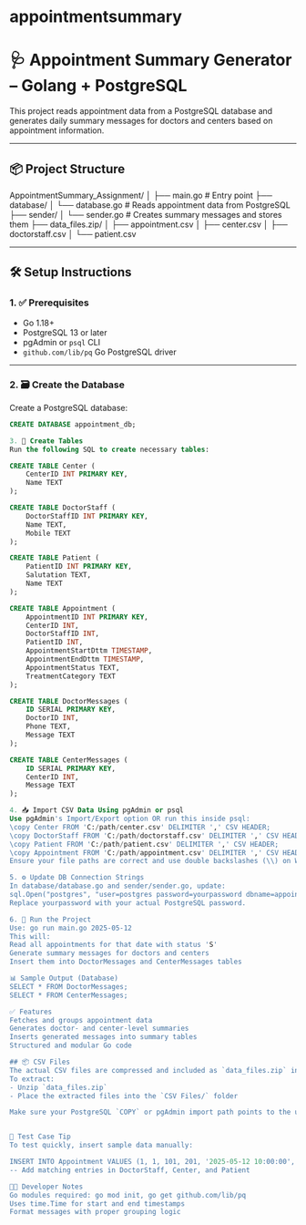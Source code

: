 # appointmentsummary
# 🩺 Appointment Summary Generator – Golang + PostgreSQL

This project reads appointment data from a PostgreSQL database and generates daily summary messages for doctors and centers based on appointment information.

---

## 📦 Project Structure

AppointmentSummary_Assignment/
│
├── main.go # Entry point
├── database/
│ └── database.go # Reads appointment data from PostgreSQL
├── sender/
│ └── sender.go # Creates summary messages and stores them
├── data_files.zip/
│ ├── appointment.csv
│ ├── center.csv
│ ├── doctorstaff.csv
│ └── patient.csv

---

## 🛠️ Setup Instructions

### 1. ✅ Prerequisites

- Go 1.18+
- PostgreSQL 13 or later
- pgAdmin or `psql` CLI
- `github.com/lib/pq` Go PostgreSQL driver

---

### 2. 🗃️ Create the Database

Create a PostgreSQL database:

```sql
CREATE DATABASE appointment_db;

3. 🧱 Create Tables
Run the following SQL to create necessary tables:

CREATE TABLE Center (
    CenterID INT PRIMARY KEY,
    Name TEXT
);

CREATE TABLE DoctorStaff (
    DoctorStaffID INT PRIMARY KEY,
    Name TEXT,
    Mobile TEXT
);

CREATE TABLE Patient (
    PatientID INT PRIMARY KEY,
    Salutation TEXT,
    Name TEXT
);

CREATE TABLE Appointment (
    AppointmentID INT PRIMARY KEY,
    CenterID INT,
    DoctorStaffID INT,
    PatientID INT,
    AppointmentStartDttm TIMESTAMP,
    AppointmentEndDttm TIMESTAMP,
    AppointmentStatus TEXT,
    TreatmentCategory TEXT
);

CREATE TABLE DoctorMessages (
    ID SERIAL PRIMARY KEY,
    DoctorID INT,
    Phone TEXT,
    Message TEXT
);

CREATE TABLE CenterMessages (
    ID SERIAL PRIMARY KEY,
    CenterID INT,
    Message TEXT
);

4. 📥 Import CSV Data Using pgAdmin or psql
Use pgAdmin's Import/Export option OR run this inside psql:
\copy Center FROM 'C:/path/center.csv' DELIMITER ',' CSV HEADER;
\copy DoctorStaff FROM 'C:/path/doctorstaff.csv' DELIMITER ',' CSV HEADER;
\copy Patient FROM 'C:/path/patient.csv' DELIMITER ',' CSV HEADER;
\copy Appointment FROM 'C:/path/appointment.csv' DELIMITER ',' CSV HEADER;
Ensure your file paths are correct and use double backslashes (\\) on Windows if needed.

5. ⚙️ Update DB Connection Strings
In database/database.go and sender/sender.go, update:
sql.Open("postgres", "user=postgres password=yourpassword dbname=appointment_db sslmode=disable")
Replace yourpassword with your actual PostgreSQL password.

6. 🚀 Run the Project
Use: go run main.go 2025-05-12
This will:
Read all appointments for that date with status 'S'
Generate summary messages for doctors and centers
Insert them into DoctorMessages and CenterMessages tables

📊 Sample Output (Database)
SELECT * FROM DoctorMessages;
SELECT * FROM CenterMessages;

✅ Features
Fetches and groups appointment data
Generates doctor- and center-level summaries
Inserts generated messages into summary tables
Structured and modular Go code

## 📦 CSV Files
The actual CSV files are compressed and included as `data_files.zip` in the root folder.
To extract:
- Unzip `data_files.zip`
- Place the extracted files into the `CSV Files/` folder

Make sure your PostgreSQL `COPY` or pgAdmin import path points to the unzipped CSV files.


🧪 Test Case Tip
To test quickly, insert sample data manually:

INSERT INTO Appointment VALUES (1, 1, 101, 201, '2025-05-12 10:00:00', '2025-05-12 10:30:00', 'S', 'Dental');
-- Add matching entries in DoctorStaff, Center, and Patient

👩‍💻 Developer Notes
Go modules required: go mod init, go get github.com/lib/pq
Uses time.Time for start and end timestamps
Format messages with proper grouping logic

